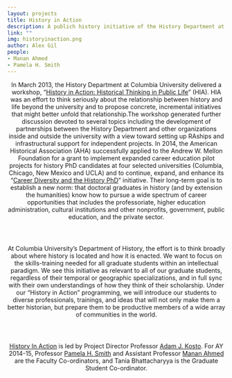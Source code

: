 ```yaml
---
layout: projects
title: History in Action
description: A publich history initiative of the History Department at Columbia University to expand the range of training for graduate students in the humanities.
link: ""
img: historyinaction.png
author: Alex Gil
people:
- Manan Ahmed
- Pamela H. Smith
---
```


<header class="entry-header">In March 2013, the History Department at Columbia University delivered a workshop, “<a href="http://historyinaction.columbia.edu/hia-i">History in Action: Historical Thinking in Public Life</a>” (HIA). HIA was an effort to think seriously about the relationship between history and life beyond the university and to propose concrete, incremental initiatives that might better unfold that relationship.The workshop generated further discussion devoted to several topics including the development of partnerships between the History Department and other organizations inside and outside the university with a view toward setting up RAships and infrastructural support for independent projects. In 2014, the American Historical Association (AHA) successfully applied to the Andrew W. Mellon Foundation for a grant to implement expanded career education pilot projects for history PhD candidates at four selected universities (Columbia, Chicago, New Mexico and UCLA) and to continue, expand, and enhance its “<a href="http://www.historians.org/jobs-and-professional-development/career-diversity-for-historians">Career Diversity and the History PhD</a>” initiative. Their long-term goal is to establish a new norm: that doctoral graduates in history (and by extension the humanities) know how to pursue a wide spectrum of career opportunities that includes the professoriate, higher education administration, cultural institutions and other nonprofits, government, public education, and the private sector.</header><header class="entry-header"></header><header class="entry-header"></header><header class="entry-header"></header><header class="entry-header">At Columbia University’s Department of History, the effort is to think broadly about where history is located and how it is enacted. We want to focus on the skills-training needed for all graduate students within an intellectual paradigm. We see this initiative as relevant to all of our graduate students, regardless of their temporal or geographic specializations, and in full sync with their own understandings of how they think of their scholarship. Under our “History in Action” programming, we will introduce our students to diverse professionals, trainings, and ideas that will not only make them a better historian, but prepare them to be productive members of a wide array of communities in the world. </header><header class="entry-header"></header><header class="entry-header"></header><header class="entry-header"></header><header class="entry-header"></header><header class="entry-header"></header><header class="entry-header"><a href="http://historyinaction.columbia.edu/">History In Action</a> is led by Project Director Professor <a href="http://history.columbia.edu/faculty/Kosto.html">Adam J. Kosto</a>. For AY 2014-15, Professor <a href="http://history.columbia.edu/faculty/Smith.html">Pamela H. Smith</a> and Assistant Professor <a href="http://history.columbia.edu/faculty/Ahmed.html">Manan Ahmed</a> are the Faculty Co-ordinators, and Tania Bhattacharyya is the Graduate Student Co-ordinator.   </header>

